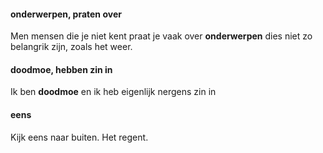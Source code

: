 #### onderwerpen, praten over
Men mensen die je niet kent praat je vaak over __onderwerpen__ dies niet zo belangrik zijn, zoals het weer.

#### doodmoe, hebben zin in
Ik ben __doodmoe__ en ik heb eigenlijk nergens zin in

#### eens
Kijk eens naar buiten. Het regent.
